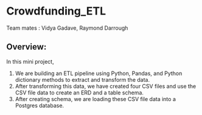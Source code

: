 # Crowdfunding_ETL

Team mates : Vidya Gadave, Raymond Darrough

## Overview: 

In this mini project,
1. We are building an ETL pipeline using Python, Pandas, and Python dictionary methods to extract and transform the data.
2. After transforming this data, we have created four CSV files and use the CSV file data to create an ERD and a table schema.
3. After creating schema, we are loading these CSV file data into a Postgres database.


